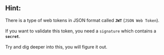 ## Hint:
There is a type of web tokens in JSON format called **`JWT`** (`JSON Web Token`).
<br/><br/>
If you want to validate this token, you need a `signature` which contains a **`secret`**.
<br/><br/>
Try and dig deeper into this, you will figure it out.
